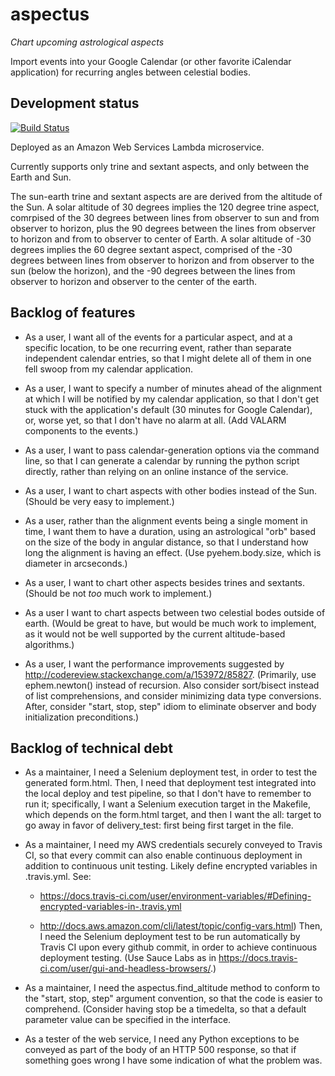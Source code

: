 aspectus
===
*Chart upcoming astrological aspects*

Import events into your Google Calendar (or other favorite iCalendar application) for recurring angles between celestial bodies.

Development status
---
[![Build Status](https://travis-ci.org/feuGeneA/aspectus.svg?branch=master)](https://travis-ci.org/feuGeneA/aspectus)

Deployed as an Amazon Web Services Lambda microservice.

Currently supports only trine and sextant aspects, and only between the Earth and Sun.

The sun-earth trine and sextant aspects are are derived from the altitude of the Sun.  A solar altitude of 30 degrees implies the 120 degree trine aspect, comrpised of the 30 degrees between lines from observer to sun and from observer to horizon, plus the 90 degrees between the lines from observer to horizon and from to observer to center of Earth.  A solar altitude of -30 degrees implies the 60 degree sextant aspect, comprised of the -30 degrees between lines from observer to horizon and from observer to the sun (below the horizon), and the -90 degrees between the lines from observer to horizon and observer to the center of the earth.

Backlog of features
---
* As a user, I want all of the events for a particular aspect, and at a specific location, to be one recurring event, rather than separate independent calendar entries, so that I might delete all of them in one fell swoop from my calendar application.

* As a user, I want to specify a number of minutes ahead of the alignment at which I will be notified by my calendar application, so that I don't get stuck with the application's default (30 minutes for Google Calendar), or, worse yet, so that I don't have no alarm at all. (Add VALARM components to the events.)

* As a user, I want to pass calendar-generation options via the command line, so that I can generate a calendar by running the python script directly, rather than relying on an online instance of the service.

* As a user, I want to chart aspects with other bodies instead of the Sun.  (Should be very easy to implement.)

* As a user, rather than the alignment events being a single moment in time, I want them to have a duration, using an astrological "orb" based on the size of the body in angular distance, so that I understand how long the alignment is having an effect.  (Use pyehem.body.size, which is diameter in arcseconds.)

* As a user, I want to chart other aspects besides trines and sextants.  (Should be not *too* much work to implement.)

* As a user I want to chart aspects between two celestial bodes outside of earth.  (Would be great to have, but would be much work to implement, as it would not be well supported by the current altitude-based algorithms.)

* As a user, I want the performance improvements suggested by http://codereview.stackexchange.com/a/153972/85827.  (Primarily, use ephem.newton() instead of recursion.  Also consider sort/bisect instead of list comprehensions, and consider minimizing data type conversions.  After, consider "start, stop, step" idiom to eliminate observer and body initialization preconditions.)

Backlog of technical debt
---
* As a maintainer, I need a Selenium deployment test, in order to test the generated form.html.  Then, I need that deployment test integrated into the local deploy and test pipeline, so that I don't have to remember to run it; specifically, I want a Selenium execution target in the Makefile, which depends on the form.html target, and then I want the all: target to go away in favor of delivery_test: first being first target in the file.

* As a maintainer, I need my AWS credentials securely conveyed to Travis CI, so that every commit can also enable continuous deployment in addition to continuous unit testing.
Likely define encrypted variables in .travis.yml.  See:
    * https://docs.travis-ci.com/user/environment-variables/#Defining-encrypted-variables-in-.travis.yml

    * http://docs.aws.amazon.com/cli/latest/topic/config-vars.html)
Then, I need the Selenium deployment test to be run automatically by Travis CI upon every github commit, in order to achieve continuous deployment testing.  (Use Sauce Labs as in https://docs.travis-ci.com/user/gui-and-headless-browsers/.)

* As a maintainer, I need the aspectus.find_altitude method to conform to the "start, stop, step" argument convention, so that the code is easier to comprehend.  (Consider having stop be a timedelta, so that a default parameter value can be specified in the interface.

* As a tester of the web service, I need any Python exceptions to be conveyed as part of the body of an HTTP 500 response, so that if something goes wrong I have some indication of what the problem was.
